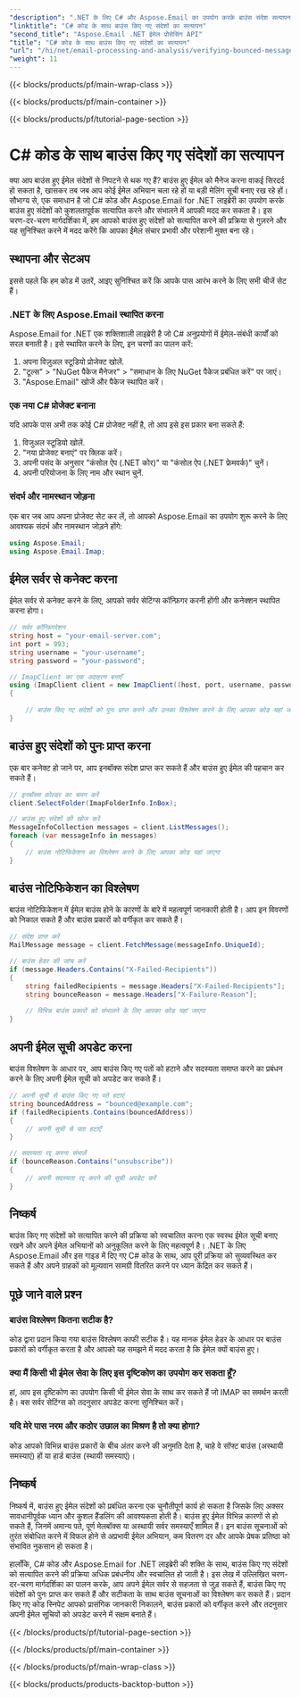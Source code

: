 ```yaml
---
"description": ".NET के लिए C# और Aspose.Email का उपयोग करके बाउंस संदेश सत्यापन को स्वचालित करें। ईमेल सूचियों को आसानी से प्रबंधित करें और अभियान प्रभावशीलता को बढ़ाएँ।"
"linktitle": "C# कोड के साथ बाउंस किए गए संदेशों का सत्यापन"
"second_title": "Aspose.Email .NET ईमेल प्रोसेसिंग API"
"title": "C# कोड के साथ बाउंस किए गए संदेशों का सत्यापन"
"url": "/hi/net/email-processing-and-analysis/verifying-bounced-messages-with-csharp-code/"
"weight": 11
---
```


{{< blocks/products/pf/main-wrap-class >}}

{{< blocks/products/pf/main-container >}}

{{< blocks/products/pf/tutorial-page-section >}}

# C# कोड के साथ बाउंस किए गए संदेशों का सत्यापन


क्या आप बाउंस हुए ईमेल संदेशों से निपटने से थक गए हैं? बाउंस हुए ईमेल को मैनेज करना वाकई सिरदर्द हो सकता है, खासकर तब जब आप कोई ईमेल अभियान चला रहे हों या बड़ी मेलिंग सूची बनाए रख रहे हों। सौभाग्य से, एक समाधान है जो C# कोड और Aspose.Email for .NET लाइब्रेरी का उपयोग करके बाउंस हुए संदेशों को कुशलतापूर्वक सत्यापित करने और संभालने में आपकी मदद कर सकता है। इस चरण-दर-चरण मार्गदर्शिका में, हम आपको बाउंस हुए संदेशों को सत्यापित करने की प्रक्रिया से गुज़रने और यह सुनिश्चित करने में मदद करेंगे कि आपका ईमेल संचार प्रभावी और परेशानी मुक्त बना रहे।

## स्थापना और सेटअप

इससे पहले कि हम कोड में उतरें, आइए सुनिश्चित करें कि आपके पास आरंभ करने के लिए सभी चीजें सेट हैं।

### .NET के लिए Aspose.Email स्थापित करना

Aspose.Email for .NET एक शक्तिशाली लाइब्रेरी है जो C# अनुप्रयोगों में ईमेल-संबंधी कार्यों को सरल बनाती है। इसे स्थापित करने के लिए, इन चरणों का पालन करें:

1. अपना विज़ुअल स्टूडियो प्रोजेक्ट खोलें.
2. "टूल्स" > "NuGet पैकेज मैनेजर" > "समाधान के लिए NuGet पैकेज प्रबंधित करें" पर जाएं।
3. "Aspose.Email" खोजें और पैकेज स्थापित करें।

### एक नया C# प्रोजेक्ट बनाना

यदि आपके पास अभी तक कोई C# प्रोजेक्ट नहीं है, तो आप इसे इस प्रकार बना सकते हैं:

1. विजुअल स्टूडियो खोलें.
2. "नया प्रोजेक्ट बनाएं" पर क्लिक करें।
3. अपनी पसंद के अनुसार "कंसोल ऐप (.NET कोर)" या "कंसोल ऐप (.NET फ्रेमवर्क)" चुनें।
4. अपनी परियोजना के लिए नाम और स्थान चुनें.

### संदर्भ और नामस्थान जोड़ना

एक बार जब आप अपना प्रोजेक्ट सेट कर लें, तो आपको Aspose.Email का उपयोग शुरू करने के लिए आवश्यक संदर्भ और नामस्थान जोड़ने होंगे:

```csharp
using Aspose.Email;
using Aspose.Email.Imap;

```

## ईमेल सर्वर से कनेक्ट करना

ईमेल सर्वर से कनेक्ट करने के लिए, आपको सर्वर सेटिंग्स कॉन्फ़िगर करनी होंगी और कनेक्शन स्थापित करना होगा।

```csharp
// सर्वर कॉन्फ़िगरेशन
string host = "your-email-server.com";
int port = 993;
string username = "your-username";
string password = "your-password";

// ImapClient का एक उदाहरण बनाएँ
using (ImapClient client = new ImapClient((host, port, username, password))
{
   
    // बाउंस किए गए संदेशों को पुनः प्राप्त करने और उनका विश्लेषण करने के लिए आपका कोड यहां जाएगा
}
```

## बाउंस हुए संदेशों को पुनः प्राप्त करना

एक बार कनेक्ट हो जाने पर, आप इनबॉक्स संदेश प्राप्त कर सकते हैं और बाउंस हुए ईमेल की पहचान कर सकते हैं।

```csharp
// इनबॉक्स फ़ोल्डर का चयन करें
client.SelectFolder(ImapFolderInfo.InBox);

// बाउंस हुए संदेशों की खोज करें
MessageInfoCollection messages = client.ListMessages();
foreach (var messageInfo in messages)
{
    // बाउंस नोटिफिकेशन का विश्लेषण करने के लिए आपका कोड यहां जाएगा
}
```

## बाउंस नोटिफिकेशन का विश्लेषण

बाउंस नोटिफिकेशन में ईमेल बाउंस होने के कारणों के बारे में महत्वपूर्ण जानकारी होती है। आप इन विवरणों को निकाल सकते हैं और बाउंस प्रकारों को वर्गीकृत कर सकते हैं।

```csharp
// संदेश प्राप्त करें
MailMessage message = client.FetchMessage(messageInfo.UniqueId);

// बाउंस हेडर की जांच करें
if (message.Headers.Contains("X-Failed-Recipients"))
{
    string failedRecipients = message.Headers["X-Failed-Recipients"];
    string bounceReason = message.Headers["X-Failure-Reason"];
    
    // विभिन्न बाउंस प्रकारों को संभालने के लिए आपका कोड यहां जाएगा
}
```

## अपनी ईमेल सूची अपडेट करना

बाउंस विश्लेषण के आधार पर, आप बाउंस किए गए पतों को हटाने और सदस्यता समाप्त करने का प्रबंधन करने के लिए अपनी ईमेल सूची को अपडेट कर सकते हैं।

```csharp
// अपनी सूची से बाउंस किए गए पते हटाएं
string bouncedAddress = "bounced@example.com";
if (failedRecipients.Contains(bouncedAddress))
{
    // अपनी सूची से पता हटाएँ
}

// सदस्यता रद्द करना संभालें
if (bounceReason.Contains("unsubscribe"))
{
    // अपनी सदस्यता रद्द करने की सूची अपडेट करें
}
```

## निष्कर्ष

बाउंस किए गए संदेशों को सत्यापित करने की प्रक्रिया को स्वचालित करना एक स्वस्थ ईमेल सूची बनाए रखने और अपने ईमेल अभियानों को अनुकूलित करने के लिए महत्वपूर्ण है। .NET के लिए Aspose.Email और इस गाइड में दिए गए C# कोड के साथ, आप पूरी प्रक्रिया को सुव्यवस्थित कर सकते हैं और अपने ग्राहकों को मूल्यवान सामग्री वितरित करने पर ध्यान केंद्रित कर सकते हैं।

## पूछे जाने वाले प्रश्न

### बाउंस विश्लेषण कितना सटीक है?

कोड द्वारा प्रदान किया गया बाउंस विश्लेषण काफी सटीक है। यह मानक ईमेल हेडर के आधार पर बाउंस प्रकारों को वर्गीकृत करता है और आपको यह समझने में मदद करता है कि ईमेल क्यों बाउंस हुए।

### क्या मैं किसी भी ईमेल सेवा के लिए इस दृष्टिकोण का उपयोग कर सकता हूँ?

हां, आप इस दृष्टिकोण का उपयोग किसी भी ईमेल सेवा के साथ कर सकते हैं जो IMAP का समर्थन करती है। बस सर्वर सेटिंग्स को तदनुसार अपडेट करना सुनिश्चित करें।

### यदि मेरे पास नरम और कठोर उछाल का मिश्रण है तो क्या होगा?

कोड आपको विभिन्न बाउंस प्रकारों के बीच अंतर करने की अनुमति देता है, चाहे वे सॉफ्ट बाउंस (अस्थायी समस्याएं) हों या हार्ड बाउंस (स्थायी समस्याएं)।

## निष्कर्ष

निष्कर्ष में, बाउंस हुए ईमेल संदेशों को प्रबंधित करना एक चुनौतीपूर्ण कार्य हो सकता है जिसके लिए अक्सर सावधानीपूर्वक ध्यान और कुशल हैंडलिंग की आवश्यकता होती है। बाउंस हुए ईमेल विभिन्न कारणों से हो सकते हैं, जिनमें अमान्य पते, पूर्ण मेलबॉक्स या अस्थायी सर्वर समस्याएँ शामिल हैं। इन बाउंस सूचनाओं को तुरंत संबोधित करने में विफल होने से अप्रभावी ईमेल अभियान, कम वितरण दर और आपके प्रेषक प्रतिष्ठा को संभावित नुकसान हो सकता है।

हालाँकि, C# कोड और Aspose.Email for .NET लाइब्रेरी की शक्ति के साथ, बाउंस किए गए संदेशों को सत्यापित करने की प्रक्रिया अधिक प्रबंधनीय और स्वचालित हो जाती है। इस लेख में उल्लिखित चरण-दर-चरण मार्गदर्शिका का पालन करके, आप अपने ईमेल सर्वर से सहजता से जुड़ सकते हैं, बाउंस किए गए संदेशों को पुनः प्राप्त कर सकते हैं और सटीकता के साथ बाउंस सूचनाओं का विश्लेषण कर सकते हैं। प्रदान किए गए कोड स्निपेट आपको प्रासंगिक जानकारी निकालने, बाउंस प्रकारों को वर्गीकृत करने और तदनुसार अपनी ईमेल सूचियों को अपडेट करने में सक्षम बनाते हैं।

{{< /blocks/products/pf/tutorial-page-section >}}

{{< /blocks/products/pf/main-container >}}

{{< /blocks/products/pf/main-wrap-class >}}

{{< blocks/products/products-backtop-button >}}